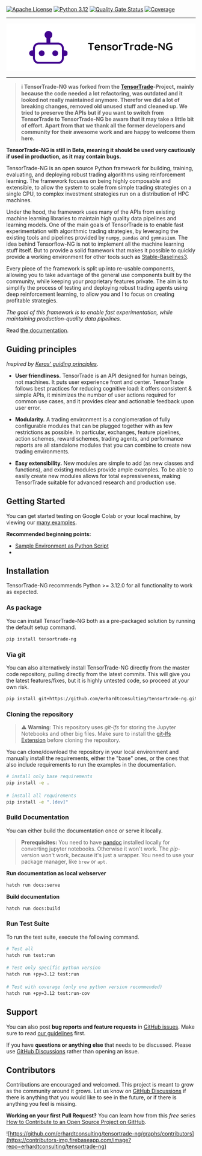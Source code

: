 ﻿[![Apache License](https://img.shields.io/github/license/erhardtconsulting/tensortrade-ng.svg?color=brightgreen)](http://www.apache.org/licenses/LICENSE-2.0)
[![Python 3.12](https://img.shields.io/badge/python-3.12-blue.svg)](https://www.python.org/downloads/release/python-3120/)
[![Quality Gate Status](https://sonarcloud.io/api/project_badges/measure?project=erhardtconsulting_tensortrade-ng&metric=alert_status)](https://sonarcloud.io/summary/new_code?id=erhardtconsulting_tensortrade-ng)
[![Coverage](https://sonarcloud.io/api/project_badges/measure?project=erhardtconsulting_tensortrade-ng&metric=coverage)](https://sonarcloud.io/summary/new_code?id=erhardtconsulting_tensortrade-ng)

---

<div align="center">
  <img src="https://raw.githubusercontent.com/erhardtconsulting/tensortrade-ng/main/docs/source/_static/logo.svg">
</div>

---

> **ℹ️ TensorTrade-NG was forked from the [TensorTrade](https://github.com/tensortrade-org/tensortrade)-Project, mainly because the code needed a lot refactoring, was outdated and it looked not really maintained anymore. Therefor we did a lot of breaking changes, removed old unused stuff and cleaned up. We tried to preserve the APIs but if you want to switch from TensorTrade to TensorTrade-NG be aware that it may take a little bit of effort. Apart from that we thank all the former developers and community for their awesome work and are happy to welcome them here.**

**TensorTrade-NG is still in Beta, meaning it should be used very cautiously if used in production, as it may contain bugs.**

TensorTrade-NG is an open source Python framework for building, training, evaluating, and deploying robust trading algorithms using reinforcement learning. The framework focuses on being highly composable and extensible, to allow the system to scale from simple trading strategies on a single CPU, to complex investment strategies run on a distribution of HPC machines.

Under the hood, the framework uses many of the APIs from existing machine learning libraries to maintain high quality data pipelines and learning models. One of the main goals of TensorTrade is to enable fast experimentation with algorithmic trading strategies, by leveraging the existing tools and pipelines provided by `numpy`, `pandas` and `gymnasium`. The idea behind Tensorflow-NG is not to implement all the machine learning stuff itself. But to provide a solid framework that makes it possible to quickly provide a working environment for other tools such as [Stable-Baselines3](https://stable-baselines3.readthedocs.io).

Every piece of the framework is split up into re-usable components, allowing you to take advantage of the general use components built by the community, while keeping your proprietary features private. The aim is to simplify the process of testing and deploying robust trading agents using deep reinforcement learning, to allow you and I to focus on creating profitable strategies.

_The goal of this framework is to enable fast experimentation, while maintaining production-quality data pipelines._

Read [the documentation](https://tensortrade-ng.io/).

## Guiding principles

_Inspired by [Keras' guiding principles](https://github.com/keras-team/keras)._

- **User friendliness.** TensorTrade is an API designed for human beings, not machines. It puts user experience front and center. TensorTrade follows best practices for reducing cognitive load: it offers consistent & simple APIs, it minimizes the number of user actions required for common use cases, and it provides clear and actionable feedback upon user error.

- **Modularity.** A trading environment is a conglomeration of fully configurable modules that can be plugged together with as few restrictions as possible. In particular, exchanges, feature pipelines, action schemes, reward schemes, trading agents, and performance reports are all standalone modules that you can combine to create new trading environments.

- **Easy extensibility.** New modules are simple to add (as new classes and functions), and existing modules provide ample examples. To be able to easily create new modules allows for total expressiveness, making TensorTrade suitable for advanced research and production use.

## Getting Started

You can get started testing on Google Colab or your local machine, by viewing our [many examples](https://github.com/erhardtconsulting/tensortrade-ng/tree/master/examples).

**Recommended beginning points:**

* [Sample Environment as Python Script](https://github.com/erhardtconsulting/tensortrade-ng/blob/main/examples/simple_training_environment.py)
* 

## Installation

TensorTrade-NG recommends Python >= 3.12.0 for all functionality to work as expected.

### As package
You can install TensorTrade-NG both as a pre-packaged solution by running the default setup command.
```bash
pip install tensortrade-ng
```

### Via git
You can also alternatively install TensorTrade-NG directly from the master code repository, pulling directly from the latest commits. This will give you the latest features/fixes, but it is highly untested code, so proceed at your own risk.
```bash
pip install git+https://github.com/erhardtconsulting/tensortrade-ng.git
```

### Cloning the repository

> **⚠️ Warning**: This repository uses *git-lfs* for storing the Jupyter Notebooks and other big files. Make sure to install the [git-lfs Extension](https://git-lfs.com/) before cloning the repository.

You can clone/download the repository in your local environment and manually install the requirements, either the "base" ones, or the ones that also include requirements to run the examples in the documentation.

```bash
# install only base requirements
pip install -e .

# install all requirements
pip install -e ".[dev]"
```

### Build Documentation

You can either build the documentation once or serve it locally.

> **Prerequisites:** You need to have [pandoc](https://pandoc.org/installing.html) installed locally for converting jupyter notebooks. Otherwise it won't work. The *pip*-version won't work, because it's just a wrapper. You need to use your package manager, like `brew` or `apt`. 

**Run documentation as local webserver**

```bash
hatch run docs:serve
```

**Build documentation**

```bash
hatch run docs:build
```

### Run Test Suite

To run the test suite, execute the following command.

```bash
# Test all
hatch run test:run

# Test only specific python version
hatch run +py=3.12 test:run

# Test with coverage (only one python version recommended)
hatch run +py=3.12 test:run-cov
```

## Support

You can also post **bug reports and feature requests** in [GitHub issues](https://github.com/erhardtconsulting/tensortrade-ng/issues). Make sure to read [our guidelines](https://github.com/erhardtconsulting/tensortrade-ng/blob/master/CONTRIBUTING.md) first.

If you have **questions or anything else** that needs to be discussed. Please use [GitHub Discussions](https://github.com/erhardtconsulting/tensortrade-ng/discussions) rather than opening an issue.


## Contributors

Contributions are encouraged and welcomed. This project is meant to grow as the community around it grows. Let us know on [GitHub Discussions](https://github.com/erhardtconsulting/tensortrade-ng/discussions) if there is anything that you would like to see in the future, or if there is anything you feel is missing.

**Working on your first Pull Request?** You can learn how from this _free_ series [How to Contribute to an Open Source Project on GitHub](https://egghead.io/series/how-to-contribute-to-an-open-source-project-on-github).

![https://github.com/erhardtconsulting/tensortrade-ng/graphs/contributors](https://contributors-img.firebaseapp.com/image?repo=erhardtconsulting/tensortrade-ng)
